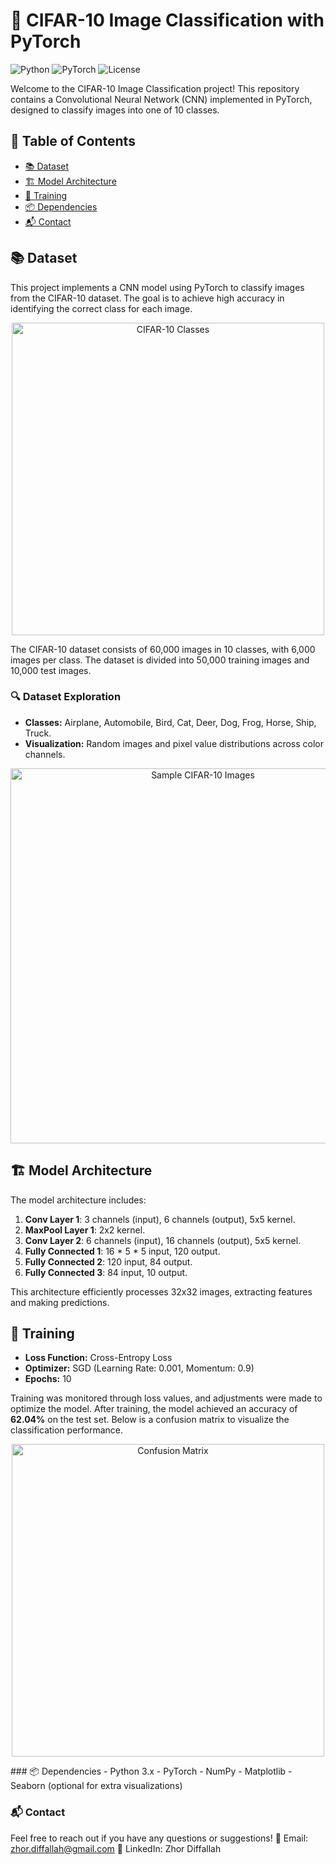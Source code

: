 # 🎨 CIFAR-10 Image Classification with PyTorch

![Python](https://img.shields.io/badge/Python-3.x-blue.svg) ![PyTorch](https://img.shields.io/badge/PyTorch-1.x-orange.svg) ![License](https://img.shields.io/badge/License-MIT-green.svg)

Welcome to the CIFAR-10 Image Classification project! This repository contains a Convolutional Neural Network (CNN) implemented in PyTorch, designed to classify images into one of 10 classes.

## 📜 Table of Contents

- [📚 Dataset](#-dataset)
- [🏗️ Model Architecture](#%EF%B8%8F-model-architecture)
- [🔧 Training](#-training)
- [📦 Dependencies](#-dependencies)
- [📬 Contact](#-contact)

## 📚 Dataset
This project implements a CNN model using PyTorch to classify images from the CIFAR-10 dataset. The goal is to achieve high accuracy in identifying the correct class for each image.

<p align="center">
  <img src="[https://miro.medium.com/v2/resize:fit:700/1*4ZyX8dTG50oDR6izQoIV3A.png](https://miro.medium.com/v2/resize:fit:4800/format:webp/1*PikwjA1WEmFNX-kYE24QYA.png)" alt="CIFAR-10 Classes" width="500"/>
</p>
The CIFAR-10 dataset consists of 60,000 images in 10 classes, with 6,000 images per class. The dataset is divided into 50,000 training images and 10,000 test images.

### 🔍 Dataset Exploration

- **Classes:** Airplane, Automobile, Bird, Cat, Deer, Dog, Frog, Horse, Ship, Truck.
- **Visualization:** Random images and pixel value distributions across color channels.

<p align="center">
  <img src="https://raw.githubusercontent.com/yourusername/cifar10-image-classification/main/images/sample_images.png" alt="Sample CIFAR-10 Images" width="600"/>
</p>

## 🏗️ Model Architecture

The model architecture includes:

1. **Conv Layer 1**: 3 channels (input), 6 channels (output), 5x5 kernel.
2. **MaxPool Layer 1**: 2x2 kernel.
3. **Conv Layer 2**: 6 channels (input), 16 channels (output), 5x5 kernel.
4. **Fully Connected 1**: 16 * 5 * 5 input, 120 output.
5. **Fully Connected 2**: 120 input, 84 output.
6. **Fully Connected 3**: 84 input, 10 output.

This architecture efficiently processes 32x32 images, extracting features and making predictions.

## 🔧 Training

- **Loss Function:** Cross-Entropy Loss
- **Optimizer:** SGD (Learning Rate: 0.001, Momentum: 0.9)
- **Epochs:** 10

Training was monitored through loss values, and adjustments were made to optimize the model. After training, the model achieved an accuracy of **62.04%** on the test set. Below is a confusion matrix to visualize the classification performance.
<p align="center">
  <img src="" alt="Confusion Matrix" width="500"/>
</p>
### 📦 Dependencies
- Python 3.x
- PyTorch
- NumPy
- Matplotlib
- Seaborn (optional for extra visualizations)

### 📬 Contact
Feel free to reach out if you have any questions or suggestions!
📧 Email: zhor.diffallah@gmail.com
💼 LinkedIn: Zhor Diffallah
